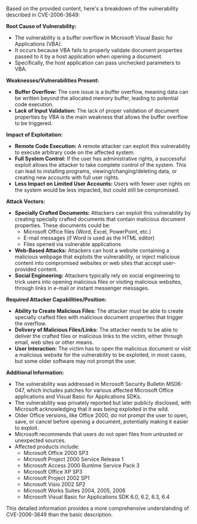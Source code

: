 Based on the provided content, here's a breakdown of the vulnerability described in CVE-2006-3649:

**Root Cause of Vulnerability:**

*   The vulnerability is a buffer overflow in Microsoft Visual Basic for Applications (VBA).
*   It occurs because VBA fails to properly validate document properties passed to it by a host application when opening a document.
*   Specifically, the host application can pass unchecked parameters to VBA.

**Weaknesses/Vulnerabilities Present:**

*   **Buffer Overflow:** The core issue is a buffer overflow, meaning data can be written beyond the allocated memory buffer, leading to potential code execution.
*   **Lack of Input Validation:** The lack of proper validation of document properties by VBA is the main weakness that allows the buffer overflow to be triggered.

**Impact of Exploitation:**

*   **Remote Code Execution:** A remote attacker can exploit this vulnerability to execute arbitrary code on the affected system.
*   **Full System Control:** If the user has administrative rights, a successful exploit allows the attacker to take complete control of the system. This can lead to installing programs, viewing/changing/deleting data, or creating new accounts with full user rights.
*   **Less Impact on Limited User Accounts:** Users with fewer user rights on the system would be less impacted, but could still be compromised.

**Attack Vectors:**

*   **Specially Crafted Documents:** Attackers can exploit this vulnerability by creating specially crafted documents that contain malicious document properties. These documents could be:
    *   Microsoft Office files (Word, Excel, PowerPoint, etc.)
    *   E-mail messages (if Word is used as the HTML editor)
    *   Files opened via vulnerable applications
*   **Web-Based Attacks:** Attackers can host a website containing a malicious webpage that exploits the vulnerability, or inject malicious content into compromised websites or web sites that accept user-provided content.
*   **Social Engineering:** Attackers typically rely on social engineering to trick users into opening malicious files or visiting malicious websites, through links in e-mail or instant messenger messages.

**Required Attacker Capabilities/Position:**

*   **Ability to Create Malicious Files:** The attacker must be able to create specially crafted files with malicious document properties that trigger the overflow.
*   **Delivery of Malicious Files/Links:** The attacker needs to be able to deliver the crafted files or malicious links to the victim, either through email, web sites or other means.
*   **User Interaction:** The victim has to open the malicious document or visit a malicious website for the vulnerability to be exploited, in most cases, but some older software may not prompt the user.

**Additional Information:**

*   The vulnerability was addressed in Microsoft Security Bulletin MS06-047, which includes patches for various affected Microsoft Office applications and Visual Basic for Applications SDKs.
*   The vulnerability was privately reported but later publicly disclosed, with Microsoft acknowledging that it was being exploited in the wild.
*   Older Office versions, like Office 2000, do not prompt the user to open, save, or cancel before opening a document, potentially making it easier to exploit.
*   Microsoft recommends that users do not open files from untrusted or unexpected sources.
*   Affected products include:
    * Microsoft Office 2000 SP3
    * Microsoft Project 2000 Service Release 1
    * Microsoft Access 2000 Runtime Service Pack 3
    * Microsoft Office XP SP3
    * Microsoft Project 2002 SP1
    * Microsoft Visio 2002 SP2
    * Microsoft Works Suites 2004, 2005, 2006
    * Microsoft Visual Basic for Applications SDK 6.0, 6.2, 6.3, 6.4

This detailed information provides a more comprehensive understanding of CVE-2006-3649 than the basic description.